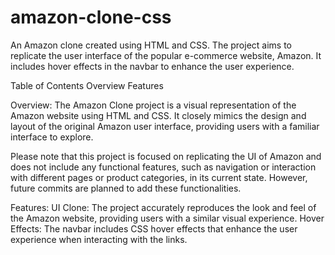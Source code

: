 # amazon-clone-css

An Amazon clone created using HTML and CSS. The project aims to replicate the user interface of the popular e-commerce website, Amazon. It includes hover effects in the navbar to enhance the user experience.

Table of Contents
Overview
Features

Overview:
The Amazon Clone project is a visual representation of the Amazon website using HTML and CSS. It closely mimics the design and layout of the original Amazon user interface, providing users with a familiar interface to explore.

Please note that this project is focused on replicating the UI of Amazon and does not include any functional features, such as navigation or interaction with different pages or product categories, in its current state. However, future commits are planned to add these functionalities.

Features:
UI Clone: The project accurately reproduces the look and feel of the Amazon website, providing users with a similar visual experience.
Hover Effects: The navbar includes CSS hover effects that enhance the user experience when interacting with the links.
